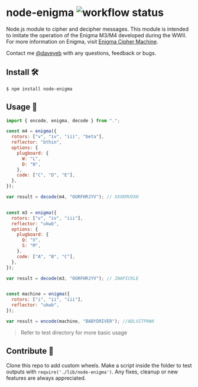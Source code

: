 # node-enigma ![workflow status](https://github.com/daveyeb/node-enigma/actions/workflows/ci.yml/badge.svg)

Node.js module to cipher and decipher messages.
This module is intended to imitate the operation of the Enigma M3/M4 developed during the WWII.
For more information on Enigma, visit [Enigma Cipher Machine](http://www.cryptomuseum.com/crypto/enigma/index.htm).

Contact me [@daveyeb](mailto:daveyeb@gmail.com) with any questions, feedback or bugs.

## Install 🛠

```
$ npm install node-enigma
```

## Usage 📜

```javascript
import { encode, enigma, decode } from ".";

const m4 = enigma({
  rotors: ["v", "iv", "iii", "beta"],
  reflector: "bthin",
  options: {
    plugboard: {
      W: "L",
      D: "N",
    },
    code: ["C", "D", "E"],
  },
});

var result = decode(m4, "OGRFHRJYV"); // XXXKMVOXH


const m3 = enigma({
  rotors: ["v", "iv", "iii"],
  reflector: "ukwb",
  options: {
    plugboard: {
      Q: "V",
      S: "M",
    },
    code: ["A", "B", "C"],
  },
});

var result = decode(m3, "OGRFHRJYV"); // INAPICKLE


const machine = enigma({
  rotors: ["i", "ii", "iii"],
  reflector: "ukwb",
});

var result = encode(machine, "BABYDRIVER"); //ADLVITPHWX

```

> Refer to test directory for more basic usage

## Contribute 🤝

Clone this repo to add custom wheels. Make a script inside the folder to test outputs with `require('./lib/node-enigma')`. Any fixes, cleanup or new features are always appreciated.
